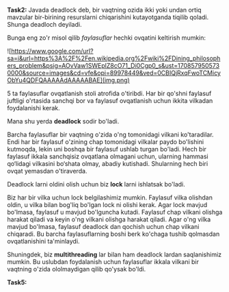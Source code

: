 **Task2:** Javada deadlock deb, bir vaqtning ozida ikki yoki undan ortiq mavzular 
bir-birining resurslarni chiqarishini kutayotganda tiqilib qoladi. Shunga deadloch deyiladi.

Bunga eng zo'r misol qilib _faylasuflar_ hechki ovqatini keltirish mumkin:

![https://www.google.com/url?sa=i&url=https%3A%2F%2Fen.wikipedia.org%2Fwiki%2FDining_philosophers_problem&psig=AOvVaw1SWEplZ8cO71_Di0Cgp0_s&ust=1708579505730000&source=images&cd=vfe&opi=89978449&ved=0CBIQjRxqFwoTCMicyObYu4QDFQAAAAAdAAAAABAE](img.png)

5 ta faylasuflar ovqatlanish stoli atrofida o'tiribdi. 
Har bir qo'shni faylasuf juftligi o'rtasida sanchqi bor va faylasuf ovqatlanish uchun ikkita vilkadan foydalanishi kerak.

Mana shu yerda **deadlock** sodir bo'ladi.

Barcha faylasuflar bir vaqtning o'zida o'ng tomonidagi vilkani ko'taradilar.
Endi har bir faylasuf o'zining chap tomonidagi vilkalar paydo bo'lishini kutmoqda, lekin uni boshqa bir faylasuf ushlab turgan bo'ladi.
Hech bir faylasuf ikkala sanchqisiz ovqatlana olmagani uchun, ularning hammasi qo‘lidagi vilkasini bo‘shata olmay, abadiy kutishadi. 
Shularning hech biri ovqat yemasdan o'tiraverda.

Deadlock larni oldini olish uchun biz **lock** larni ishlatsak bo'ladi.

Biz har bir vilka uchun lock belgilashimiz mumkin. 
Faylasuf vilka olishdan oldin, u vilka bilan bog'liq bo'lgan lock ni olishi kerak. 
Agar lock mavjud bo'lmasa, faylasuf u mavjud bo'lguncha kutadi.
Faylasuf chap vilkani olishga harakat qiladi va keyin o'ng vilkani olishga harakat qiladi. 
Agar o'ng vilka mavjud bo'lmasa, faylasuf deadlock dan qochish uchun chap vilkani chiqaradi. 
Bu barcha faylasuflarning boshi berk ko'chaga tushib qolmasdan ovqatlanishini ta'minlaydi.

Shuningdek, biz **multithreading** lar bilan ham deadlock lardan saqlanishimiz mumkin.
Bu uslubdan foydalanish uchun faylasuflar ikkala vilkani bir vaqtning o'zida ololmaydigan qilib qo'ysak bo'ldi.



**Task5:**  